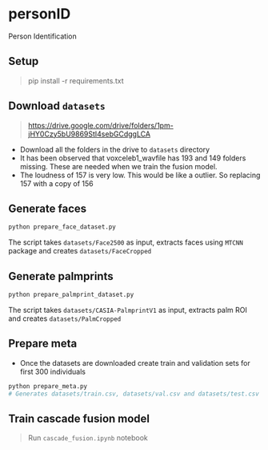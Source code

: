 
# personID
Person Identification

## Setup
> pip install -r requirements.txt


## Download `datasets`
> https://drive.google.com/drive/folders/1pm-jHY0Czy5bU9869StI4sebGCdggLCA
* Download all the folders in the drive to `datasets` directory
* It has been observed that voxceleb1_wavfile has 193 and 149 folders missing. These are needed when we train the fusion model.
* The loudness of 157 is very low. This would be like a outlier. So replacing 157 with a copy of 156

## Generate faces
```sh
python prepare_face_dataset.py
```
The script takes `datasets/Face2500` as input, extracts faces using `MTCNN` package and creates `datasets/FaceCropped`


## Generate palmprints
```sh
python prepare_palmprint_dataset.py
```
The script takes `datasets/CASIA-PalmprintV1` as input, extracts palm ROI and creates `datasets/PalmCropped`


## Prepare meta
* Once the datasets are downloaded create train and validation sets for first 300 individuals
```sh
python prepare_meta.py
# Generates datasets/train.csv, datasets/val.csv and datasets/test.csv
```

## Train cascade fusion model
> Run `cascade_fusion.ipynb` notebook
